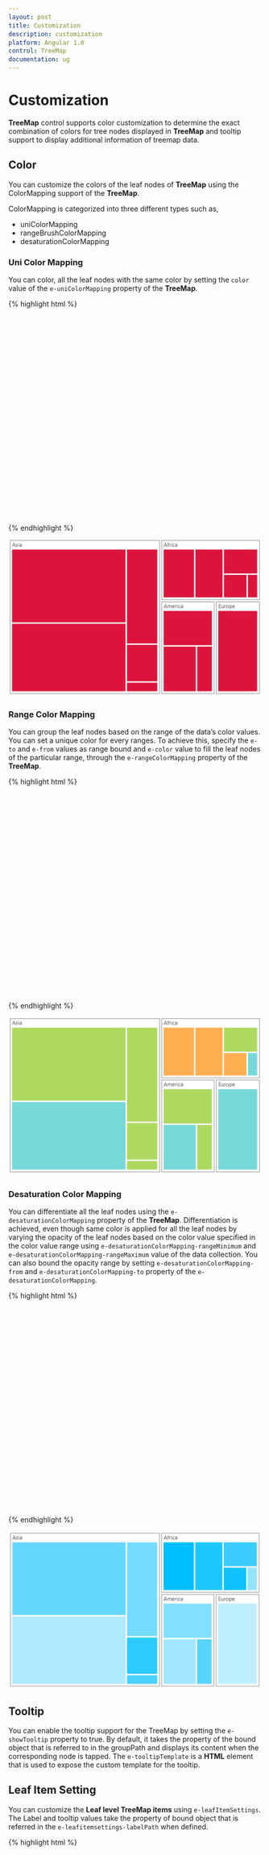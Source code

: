 ```yaml
---
layout: post
title: Customization
description: customization
platform: Angular 1.0
control: TreeMap
documentation: ug
---
```


# Customization

**TreeMap** control supports color customization to determine the exact combination of colors for tree nodes displayed in **TreeMap** and tooltip support to display additional information of treemap data.

## Color

You can customize the colors of the leaf nodes of **TreeMap** using the ColorMapping support of the **TreeMap**. 

ColorMapping is categorized into three different types such as,

* uniColorMapping
* rangeBrushColorMapping
* desaturationColorMapping

### Uni Color Mapping

You can color, all the leaf nodes with the same color by setting the `color` value of the `e-uniColorMapping` property of the **TreeMap**.

{% highlight html %}

 
 <html xmlns="http://www.w3.org/1999/xhtml" lang="en" ng-app="TreemapApp">
    <head>
        <title>Essential Studio for AngularJS: TreeMap</title>
        <!--CSS and Script file References -->
    </head> 
    <body ng-controller="TreemapCtrl">
     <div id="mapContainer" style="align-content:center;width: 800px; height: 400px;">
     <ej-treemap e-unicolormapping-color="Crimson">
     </ej-treemap>
     </div>
    <script>
           angular.module('TreemapApp', ['ejangular'])
                .controller('TreemapCtrl', function ($scope) {
                        });
    </script>
    </body>
</html>     

{% endhighlight %}



![](Customization_images/Customization_img1.png)

### Range Color Mapping

You can group the leaf nodes based on the range of the data’s color values. You can set a unique color for every ranges. To achieve this, specify the `e-to` and `e-from` values as range bound and `e-color` value to fill the leaf nodes of the particular range, through the `e-rangeColorMapping` property of the **TreeMap**.

{% highlight html %}

 <html xmlns="http://www.w3.org/1999/xhtml" lang="en" ng-app="TreemapApp">
    <head>
        <title>Essential Studio for AngularJS: TreeMap</title>
        <!--CSS and Script file References -->
    </head> 
    <body ng-controller="TreemapCtrl">
     <div id="mapContainer" style="align-content:center;width: 800px; height: 400px;">
     <ej-treemap>
     <e-rangecolormapping>
     <e-rangecolor e-color="#77D8D8" e-from="0" e-to="1"></e-rangecolor>
     <e-rangecolor e-color="#AED960" e-from="0" e-to="2"></e-rangecolor>
     <e-rangecolor e-color="#FFAF51" e-from="0" e-to="3"></e-rangecolor>
     <e-rangecolor e-color="#F3D240" e-from="0" e-to="4"></e-rangecolor>
     </e-rangecolormapping>
     </ej-treemap>
     </div>
    <script>
           angular.module('TreemapApp', ['ejangular'])
                .controller('TreemapCtrl', function ($scope) {
                        });
    </script>
    </body>
</html>     




{% endhighlight %}



![](Customization_images/Customization_img2.png)

### Desaturation Color Mapping

You can differentiate all the leaf nodes using the `e-desaturationColorMapping` property of the **TreeMap**. Differentiation is achieved, even though same color is applied for all the leaf nodes by varying the opacity of the leaf nodes based on the color value specified in the color value range using `e-desaturationColorMapping-rangeMinimum` and `e-desaturationColorMapping-rangeMaximum` value of the data collection. You can also bound the opacity range by setting `e-desaturationColorMapping-from` and `e-desaturationColorMapping-to` property of the `e-desaturationColorMapping`.

{% highlight html %}

 <html xmlns="http://www.w3.org/1999/xhtml" lang="en" ng-app="TreemapApp">
    <head>
        <title>Essential Studio for AngularJS: TreeMap</title>
        <!--CSS and Script file References -->
    </head> 
    <body ng-controller="TreemapCtrl">
     <div id="mapContainer" style="align-content:center;width: 800px; height: 400px;">
     <ej-treemap e-desaturationcolormapping-color="DeepSkyBlue" e-desaturationcolormapping-from="1"
                    e-desaturationcolormapping-to="0.2" e-desaturationcolormapping-rangeminimum="0" e-desaturationcolormapping-rangemaximum="4">
     </ej-treemap>
     </div>
    <script>
           angular.module('TreemapApp', ['ejangular'])
                .controller('TreemapCtrl', function ($scope) {
                        });
    </script>
    </body>
</html>     



{% endhighlight %}



![](Customization_images/Customization_img3.png)

## Tooltip

You can enable the tooltip support for the TreeMap by setting the `e-showTooltip` property to true. By default, it takes the property of the bound object that is referred to in the groupPath and displays its content when the corresponding node is tapped. The `e-tooltipTemplate` is a **HTML** element that is used to expose the custom template for the tooltip.

## Leaf Item Setting

You can customize the **Leaf level TreeMap items** using `e-leafItemSettings`. The Label and tooltip values take the property of bound object that is referred in the `e-leafitemsettings-labelPath` when defined.

{% highlight html %}

<html xmlns="http://www.w3.org/1999/xhtml" lang="en" ng-app="TreemapApp">
    <head>
        <title>Essential Studio for AngularJS: TreeMap</title>
        <!--CSS and Script file References -->
    </head> 
    <body ng-controller="TreemapCtrl">
     <div id="mapContainer" style="align-content:center;width: 800px; height: 400px;">
     <ej-treemap e-datasource=populationdata e-colorValuePath="Growth" e-weightvaluepath="Population"
    e-leafitemsettings-labelpath="Region" e-showtooltip="true" e-tooltiptemplate="template">
      <e-rangecolormapping>
     <e-rangecolor e-color="#77D8D8" e-from="0" e-to="1"></e-rangecolor>
     <e-rangecolor e-color="#AED960" e-from="0" e-to="2"></e-rangecolor>
     <e-rangecolor e-color="#FFAF51" e-from="0" e-to="3"></e-rangecolor>
     <e-rangecolor e-color="#F3D240" e-from="0" e-to="4"></e-rangecolor>
     </e-rangecolormapping>
     <e-levels>
     <e-level e-grouppath="Continent" e-groupgap="5"></e-level>
     </e-levels>
     </ej-treemap>
     </div>
     <script  id="template" type="application/jsrender">
        <div  style="margin-left:17px;margin-top:-45px;">      
            <div style="height:auto;width:auto;background:black;border-radius:3px;opacity:0.6">
                <div style="margin-top:-20px;margin-left:9px;padding-top:3px;margin-right:9px;">
                    <label style="margin-top:-20px;font-weight:normal;font-size:12px;color:white;font-family:Segoe UI;">{{:Region}}</label>
                </div>
                <div style="height:10px;"></div>
                <div style="margin-top:-10px;margin-left:9px;margin-right:9px;padding-bottom:3px;">
                    <label style="margin-top:-10px;font-weight:normal;font-size:14px;color:white;font-family:segoe ui light;">{{:Population}}</label>
                </div>
            </div>
        </div>            
    </script>
    <script>
           angular.module('TreemapApp', ['ejangular'])
                .controller('TreemapCtrl', function ($scope) {
                        });
    </script>
    </body>
</html> 
   
    


{% endhighlight %}



![](Customization_images/Customization_img4.png)

